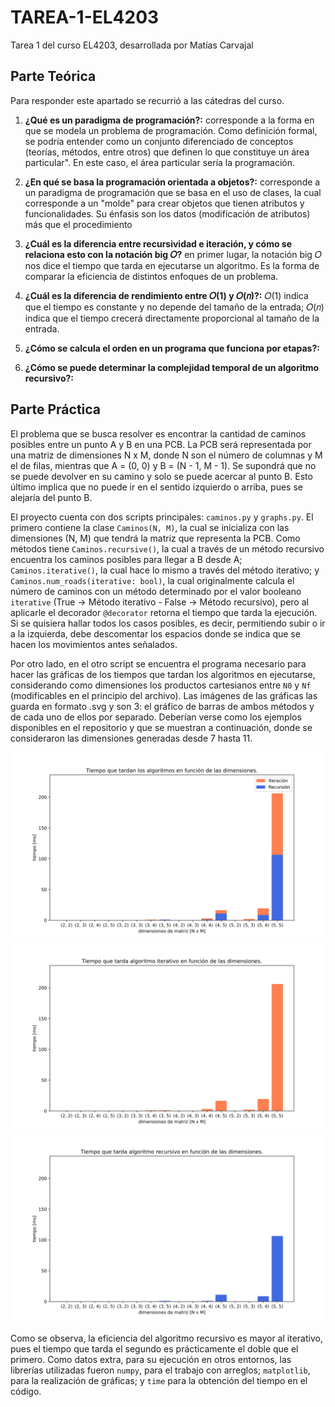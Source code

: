 # TAREA-1-EL4203
Tarea 1 del curso EL4203, desarrollada por Matías Carvajal

## Parte Teórica
Para responder este apartado se recurrió a las cátedras del curso.
1. **¿Qué es un paradigma de programación?:** corresponde a la forma en que se modela un problema de programación. Como definición formal, se podría entender como un conjunto diferenciado de conceptos (teorías, métodos, entre otros) que definen lo que constituye un área particular". En este caso, el área particular sería la programación.
   
2. **¿En qué se basa la programación orientada a objetos?:** corresponde a un paradigma de programación que se basa en el uso de clases, la cual corresponde a un "molde" para crear objetos que tienen atributos y funcionalidades. Su énfasis son los datos (modificación de atributos) más que el procedimiento
   
3. **¿Cuál es la diferencia entre recursividad e iteración, y cómo se relaciona esto con la notación big 𝑂?** en primer lugar, la notación big 𝑂 nos dice el tiempo que tarda en ejecutarse un algoritmo. Es la forma de comparar la eficiencia de distintos enfoques de un problema.
   
4. **¿Cuál es la diferencia de rendimiento entre 𝑂(1) y 𝑂(𝑛)?:** 𝑂(1) indica que el tiempo es constante y no depende del tamaño de la entrada; 𝑂(𝑛) indica que el tiempo crecerá directamente proporcional al tamaño de la entrada.
   
5. **¿Cómo se calcula el orden en un programa que funciona por etapas?:**
   
6. **¿Cómo se puede determinar la complejidad temporal de un algoritmo recursivo?:**

## Parte Práctica
El problema que se busca resolver es encontrar la cantidad de caminos posibles entre un punto A y B en una PCB. La PCB será representada por una matriz de dimensiones N x M, donde N son el número de columnas y M el de filas, mientras que A = (0, 0) y B = (N - 1, M - 1). Se supondrá que no se puede devolver en su camino y solo se puede acercar al punto B. Esto último implica que no puede ir en el sentido izquierdo o arriba, pues se alejaría del punto B.

El proyecto cuenta con dos scripts principales: `caminos.py` y `graphs.py`. El primero contiene la clase `Caminos(N, M)`, la cual se inicializa con las dimensiones (N, M) que tendrá la matriz que representa la PCB. Como métodos tiene `Caminos.recursive()`, la cual a través de un método recursivo encuentra los caminos posibles para llegar a B desde A; `Caminos.iterative()`, la cual hace lo mismo a través del método iterativo; y `Caminos.num_roads(iterative: bool)`, la cual originalmente calcula el número de caminos con un método determinado por el valor booleano `iterative` (True -> Método iterativo - False -> Método recursivo), pero al aplicarle el decorador `@decorator` retorna el tiempo que tarda la ejecución. Si se quisiera hallar todos los casos posibles, es decir, permitiendo subir o ir a la izquierda, debe descomentar los espacios donde se indica que se hacen los movimientos antes señalados. 

Por otro lado, en el otro script se encuentra el programa necesario para hacer las gráficas de los tiempos que tardan los algoritmos en ejecutarse, considerando como dimensiones los productos cartesianos entre `N0` y `Nf`  (modificables en el principio del archivo). Las imágenes de las gráficas las guarda en formato .svg y son 3: el gráfico de barras de ambos métodos y de cada uno de ellos por separado. Deberían verse como los ejemplos disponibles en el repositorio y que se muestran a continuación, donde se consideraron las dimensiones generadas desde 7 hasta 11.

![Gráfico de la eficiencia de ambos métodos implementados.](grafico_ambos_algoritmos.svg)
![Gráfico de la eficiencia del método iterativo.](grafico_iteracion.svg)
![Gráfico de la eficiencia del método recursivo.](grafico_recursion.svg)

Como se observa, la eficiencia del algoritmo recursivo es mayor al iterativo, pues el tiempo que tarda el segundo es prácticamente el doble que el primero. Como datos extra, para su ejecución en otros entornos, las librerías utilizadas fueron `numpy`, para el trabajo con arreglos; `matplotlib`, para la realización de gráficas; y `time` para la obtención del tiempo en el código.


